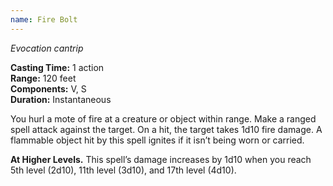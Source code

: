 ```yaml
---
name: Fire Bolt
---
```

*Evocation cantrip*

**Casting Time:** 1 action  
**Range:** 120 feet  
**Components:** V, S  
**Duration:** Instantaneous

You hurl a mote of fire at a creature or object within range. Make a ranged spell attack against the target. On a hit, the target takes 1d10 fire damage. A flammable object hit by this spell ignites if it isn’t being worn or carried.

**At Higher Levels.** This spell’s damage increases by 1d10 when you reach 5th level (2d10), 11th level (3d10), and 17th level (4d10).
